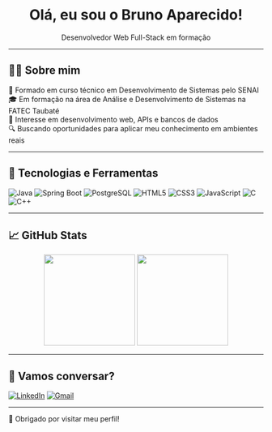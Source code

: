 <h1 align="center">Olá, eu sou o Bruno Aparecido!</h1>

<p align="center">
  Desenvolvedor Web Full-Stack em formação
</p>

---

## 🧑‍💻 Sobre mim
📘 Formado em curso técnico em Desenvolvimento de Sistemas pelo SENAI <br>
🎓 Em formação na área de Análise e Desenvolvimento de Sistemas na FATEC Taubaté <br>
🧠 Interesse em desenvolvimento web, APIs e bancos de dados <br>
🔍 Buscando oportunidades para aplicar meu conhecimento em ambientes reais <br>

---

## 🚀 Tecnologias e Ferramentas

![Java](https://img.shields.io/badge/Java-ED8B00?style=for-the-badge&logo=openjdk&logoColor=white)
![Spring Boot](https://img.shields.io/badge/Spring_Boot-6DB33F?style=for-the-badge&logo=spring-boot&logoColor=white)
![PostgreSQL](https://img.shields.io/badge/PostgreSQL-316192?style=for-the-badge&logo=postgresql&logoColor=white)
![HTML5](https://img.shields.io/badge/HTML5-E44D26?style=for-the-badge&logo=html5&logoColor=white)
![CSS3](https://img.shields.io/badge/CSS3-264DE4?style=for-the-badge&logo=css3&logoColor=white)
![JavaScript](https://img.shields.io/badge/JavaScript-F7DF1E?style=for-the-badge&logo=javascript&logoColor=black)
![C](https://img.shields.io/badge/C-00599C?style=for-the-badge&logo=c&logoColor=white)
![C++](https://img.shields.io/badge/C++-004482?style=for-the-badge&logo=cplusplus&logoColor=white)

---

## 📈 GitHub Stats

<div align="center">
  <img height="180em" src="https://github-readme-stats.vercel.app/api?username=BrunoAparecido&show_icons=true&theme=dark&include_all_commits=true&count_private=true"/>
  <img height="180em" src="https://github-readme-stats.vercel.app/api/top-langs/?username=BrunoAparecido&layout=compact&langs_count=6&theme=dark"/>
</div>

---

## 🤝 Vamos conversar?

[![LinkedIn](https://img.shields.io/badge/LinkedIn-0A66C2?style=for-the-badge&logo=linkedin&logoColor=white)](https://www.linkedin.com/in/bruno-aparecido-soares-santa-ana-ab3457270/)
[![Gmail](https://img.shields.io/badge/Gmail-D14836?style=for-the-badge&logo=gmail&logoColor=white)](mailto:bruno.santaana05@gmail.com)

---

📌 Obrigado por visitar meu perfil!
